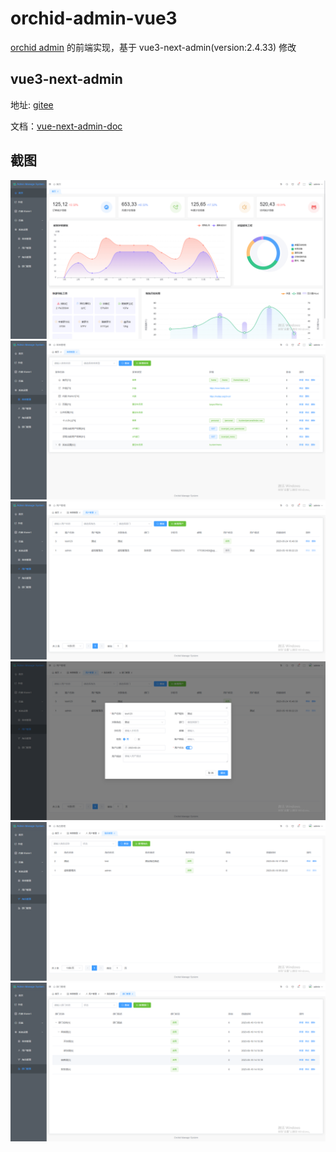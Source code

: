 # orchid-admin-vue3

[orchid admin](https://github.com/orchid-admin) 的前端实现，基于 vue3-next-admin(version:2.4.33) 修改

## vue3-next-admin

地址: <a href="https://gitee.com/lyt-top/vue-next-admin.git">gitee</a>

文档：<a href="https://lyt-top.gitee.io/vue-next-admin-doc-preview" target="_blank">vue-next-admin-doc</a>

## 截图

![Alt text](./asset/image.png)
![Alt text](./asset/image-1.png)
![Alt text](./asset/image-2.png)
![Alt text](./asset/image-5.png)
![Alt text](./asset/image-3.png)
![Alt text](./asset/image-4.png)
